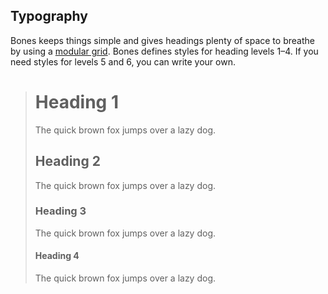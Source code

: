 ## Typography

Bones keeps things simple and gives headings plenty of space to breathe by using a [modular grid](https://www.gridlover.net). Bones defines styles for heading levels 1–4. If you need styles for levels 5 and 6, you can write your own.

> # Heading 1
>
> The quick brown fox jumps over a lazy dog.
>
> ## Heading 2
>
> The quick brown fox jumps over a lazy dog.
>
> ### Heading 3
>
> The quick brown fox jumps over a lazy dog.
>
> #### Heading 4
>
> The quick brown fox jumps over a lazy dog.
